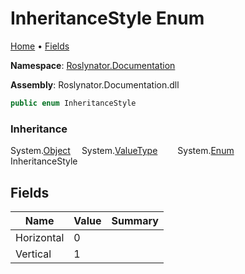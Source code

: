 <a name="_top"></a>

# InheritanceStyle Enum

[Home](../../../README.md#_top) &#x2022; [Fields](#fields)

**Namespace**: [Roslynator.Documentation](../README.md#_top)

**Assembly**: Roslynator\.Documentation\.dll

```csharp
public enum InheritanceStyle
```

### Inheritance

System\.[Object](https://docs.microsoft.com/en-us/dotnet/api/system.object)
&emsp;System\.[ValueType](https://docs.microsoft.com/en-us/dotnet/api/system.valuetype)
&emsp;&emsp;System\.[Enum](https://docs.microsoft.com/en-us/dotnet/api/system.enum)
&emsp;&emsp;&emsp;InheritanceStyle

## Fields

| Name | Value | Summary |
| ---- | ----- | ------- |
| Horizontal | 0 |
| Vertical | 1 |

